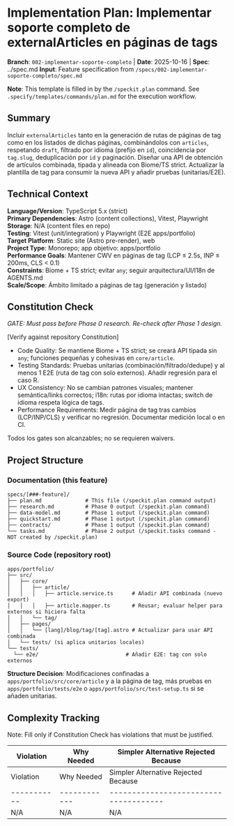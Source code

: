 # Implementation Plan: Implementar soporte completo de externalArticles en páginas de tags

**Branch**: `002-implementar-soporte-completo` | **Date**: 2025-10-16 | **Spec**: ../spec.md
**Input**: Feature specification from `/specs/002-implementar-soporte-completo/spec.md`

**Note**: This template is filled in by the `/speckit.plan` command. See `.specify/templates/commands/plan.md` for the execution workflow.

## Summary

Incluir `externalArticles` tanto en la generación de rutas de páginas de tag como en los listados de dichas páginas, combinándolos con `articles`, respetando `draft`, filtrado por idioma (prefijo en `id`), coincidencia por `tag.slug`, deduplicación por `id` y paginación. Diseñar una API de obtención de artículos combinada, tipada y alineada con Biome/TS strict. Actualizar la plantilla de tag para consumir la nueva API y añadir pruebas (unitarias/E2E).

## Technical Context

<!--
  ACTION REQUIRED: Replace the content in this section with the technical details
  for the project. The structure here is presented in advisory capacity to guide
  the iteration process.
-->

**Language/Version**: TypeScript 5.x (strict)  
**Primary Dependencies**: Astro (content collections), Vitest, Playwright  
**Storage**: N/A (content files en repo)  
**Testing**: Vitest (unit/integration) y Playwright (E2E apps/portfolio)  
**Target Platform**: Static site (Astro pre-render), web  
**Project Type**: Monorepo; app objetivo: apps/portfolio  
**Performance Goals**: Mantener CWV en páginas de tag (LCP ≤ 2.5s, INP ≤ 200ms, CLS < 0.1)  
**Constraints**: Biome + TS strict; evitar `any`; seguir arquitectura/UI/I18n de AGENTS.md  
**Scale/Scope**: Ámbito limitado a páginas de tag (generación y listado)

## Constitution Check

*GATE: Must pass before Phase 0 research. Re-check after Phase 1 design.*

[Verify against repository Constitution]

- Code Quality: Se mantiene Biome + TS strict; se creará API tipada sin `any`; funciones pequeñas y cohesivas en `core/article`.
- Testing Standards: Pruebas unitarias (combinación/filtrado/dedupe) y al menos 1 E2E (ruta de tag con solo externos). Añadir regresión para el caso R.
- UX Consistency: No se cambian patrones visuales; mantener semántica/links correctos; i18n: rutas por idioma intactas; switch de idioma respeta lógica de tags.
- Performance Requirements: Medir página de tag tras cambios (LCP/INP/CLS) y verificar no regresión. Documentar medición local o en CI.

Todos los gates son alcanzables; no se requieren waivers.

## Project Structure

### Documentation (this feature)

```text
specs/[###-feature]/
├── plan.md              # This file (/speckit.plan command output)
├── research.md          # Phase 0 output (/speckit.plan command)
├── data-model.md        # Phase 1 output (/speckit.plan command)
├── quickstart.md        # Phase 1 output (/speckit.plan command)
├── contracts/           # Phase 1 output (/speckit.plan command)
└── tasks.md             # Phase 2 output (/speckit.tasks command - NOT created by /speckit.plan)
```

### Source Code (repository root)
<!--
  ACTION REQUIRED: Replace the placeholder tree below with the concrete layout
  for this feature. Delete unused options and expand the chosen structure with
  real paths (e.g., apps/admin, packages/something). The delivered plan must
  not include Option labels.
-->

```text
apps/portfolio/
├── src/
│   ├── core/
│   │   ├── article/
│   │   │   ├── article.service.ts      # Añadir API combinada (nuevo export)
│   │   │   ├── article.mapper.ts       # Reusar; evaluar helper para externos si hiciera falta
│   │   └── tag/
│   ├── pages/
│   │   └── [lang]/blog/tag/[tag].astro # Actualizar para usar API combinada
│   └── tests/ (si aplica unitarios locales)
└── tests/
  └── e2e/                            # Añadir E2E: tag con solo externos
```

**Structure Decision**: Modificaciones confinadas a `apps/portfolio/src/core/article` y a la página de tag, más pruebas en `apps/portfolio/tests/e2e` o `apps/portfolio/src/test-setup.ts` si se añaden unitarias.

## Complexity Tracking

Note: Fill only if Constitution Check has violations that must be justified.

| Violation | Why Needed | Simpler Alternative Rejected Because |
|-----------|------------|-------------------------------------|
| Violation | Why Needed | Simpler Alternative Rejected Because |
|-----------|------------|-------------------------------------|
| N/A | N/A | N/A |

